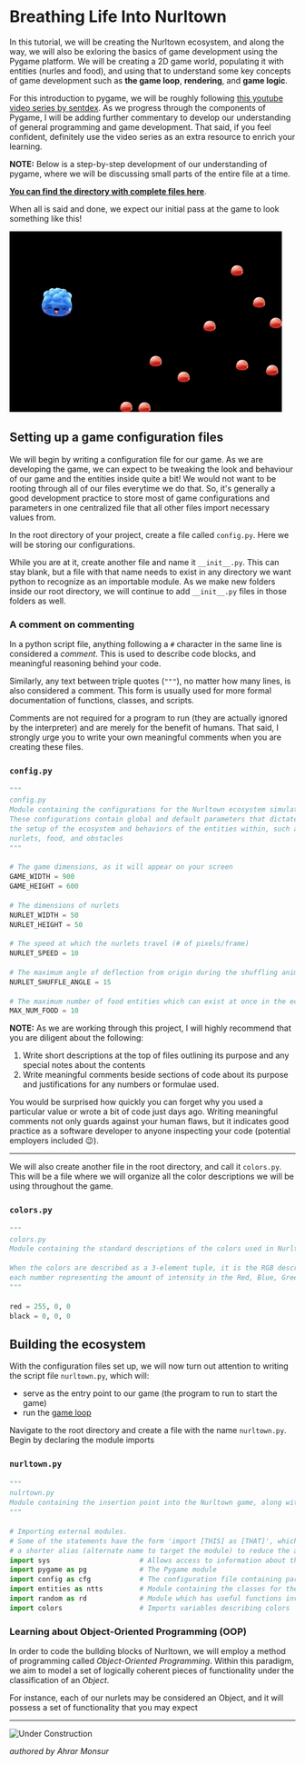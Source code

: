 # Breathing Life Into Nurltown

In this tutorial, we will be creating the Nurltown ecosystem, and along the way, we will also be exloring the basics
of game development using the Pygame platform. We will be creating a 2D game world, populating it with entities
(nurles and food), and using that to understand some key concepts of game development such as
**the game loop**, **rendering**, and **game logic**.

For this introduction to pygame, we will be roughly following
[this youtube video series by sentdex](https://www.youtube.com/watch?v=ujOTNg17LjI&list=PLQVvvaa0QuDdLkP8MrOXLe_rKuf6r80KO).
As we progress through the components of Pygame, I will be adding further commentary to develop our understanding of
general programming and game development. That said, if you feel confident, definitely use the video series as an
extra resource to enrich your learning.

**NOTE:** Below is a step-by-step development of our understanding of pygame, where we will be discussing small
parts of the entire file at a time.

[**You can find the directory with complete files here**](https://github.com/UWCoffeeNCode/Lessons/blob/master/S18/Projects/nurltown/src).

When all is said and done, we expect our initial pass at the game to look something like this!

![Lesson 3 game teaser](../assets/images/reference/lesson_3_teaser.gif)

## Setting up a game configuration files

We will begin by writing a configuration file for our game. As we are developing the game, we can expect to be tweaking 
the look and behaviour of our game and the entities inside quite a bit! We would not want to be rooting through all of
our files everytime we do that. So, it's generally a good development practice to store most of game configurations and
parameters in one centralized file that all other files import necessary values from.

In the root directory of your project, create a file called `config.py`. Here we will be storing our configurations.
 
While you are at it, create another file and name it `__init__.py`. This can stay blank, but a file with that name needs
to exist in any directory we want python to recognize as an importable module. As we make new folders inside our root
directory, we will continue to add `__init__.py` files in those folders as well.

### A comment on commenting
In a python script file, anything following a `#` character in the same line is considered a *comment*. This is used
to describe code blocks, and meaningful reasoning behind your code.

Similarly, any text between triple quotes (`"""`), no matter how many lines, is also considered a comment.
This form is usually used for more formal documentation of functions, classes, and scripts. 

Comments are not required for a program to run (they are actually ignored by the interpreter) and are merely for the
benefit of humans. That said, I strongly urge you to write your own meaningful comments when you are creating these files.

### `config.py`

```python
"""
config.py
Module containing the configurations for the Nurltown ecosystem simulation
These configurations contain global and default parameters that dictate
the setup of the ecosystem and behaviors of the entities within, such as
nurlets, food, and obstacles
"""

# The game dimensions, as it will appear on your screen
GAME_WIDTH = 900
GAME_HEIGHT = 600

# The dimensions of nurlets
NURLET_WIDTH = 50
NURLET_HEIGHT = 50

# The speed at which the nurlets travel (# of pixels/frame)
NURLET_SPEED = 10

# The maximum angle of deflection from origin during the shuffling animation
NURLET_SHUFFLE_ANGLE = 15

# The maximum number of food entities which can exist at once in the ecosystem
MAX_NUM_FOOD = 10
```

**NOTE:** As we are working through this project, I will highly recommend that you are diligent about the following:
1. Write short descriptions at the top of files outlining its purpose and any special notes about the contents
2. Write meaningful comments beside sections of code about its purpose and justifications for any numbers or formulae used.

You would be surprised how quickly you can forget why you used a particular value or wrote a bit of code just days ago.
Writing meaningful comments not only guards against your human flaws, but it indicates good practice as a software
developer to anyone inspecting your code (potential employers included 😉).

---

We will also create another file in the root directory, and call it `colors.py`. This will be a file where we will
organize all the color descriptions we will be using throughout the game.

### `colors.py` 

```python
"""
colors.py
Module containing the standard descriptions of the colors used in Nurltown

When the colors are described as a 3-element tuple, it is the RGB description, with
each number representing the amount of intensity in the Red, Blue, Green channel, respectively
"""

red = 255, 0, 0
black = 0, 0, 0
```

## Building the ecosystem

With the configuration files set up, we will now turn out attention to writing the script file `nurltown.py`, which will:
* serve as the entry point to our game (the program to run to start the game)
* run the [game loop](https://github.com/UWCoffeeNCode/Lessons/blob/master/S18/Projects/nurltown/tutorials/glossary.md#game-loop)

Navigate to the root directory and create a file with the name `nurltown.py`. Begin by declaring the module imports

### `nurltown.py`
```python
"""
nulrtown.py
Module containing the insertion point into the Nurltown game, along with configurations and utilities
"""

# Importing external modules.
# Some of the statements have the form 'import [THIS] as [THAT]', which just allows as to use
# a shorter alias (alternate name to target the module) to reduce the amount we have to type
import sys                      # Allows access to information about the computer, its filesystem, etc
import pygame as pg             # The Pygame module
import config as cfg            # The configuration file containing parameters about the game
import entities as ntts         # Module containing the classes for the objects that will populate the game
import random as rd             # Module which has useful functions involving random numbers
import colors                   # Imports variables describing colors

```



### Learning about Object-Oriented Programming (OOP)
In order to code the bullding blocks of Nurltown, we will employ a method of programming called _Object-Oriented Programming_.
Within this paradigm, we aim to model a set of logically coherent pieces of functionality under the classification of an _Object_.

For instance, each of our nurlets may be considered an Object, and it will possess a set of functionality that you may expect 


---

![Under Construction](http://www.openheavenworshipcenter.com/wp-content/uploads/2017/07/Under-Construction-Sign-for-Locator.png)

_authored by Ahrar Monsur_